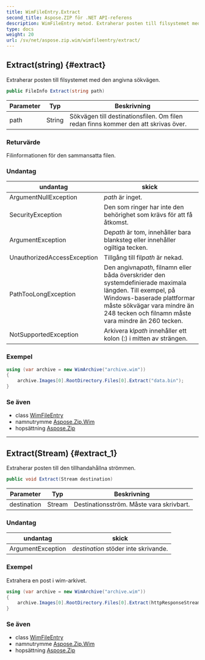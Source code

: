 ```yaml
---
title: WimFileEntry.Extract
second_title: Aspose.ZIP för .NET API-referens
description: WimFileEntry metod. Extraherar posten till filsystemet med den angivna sökvägen.
type: docs
weight: 20
url: /sv/net/aspose.zip.wim/wimfileentry/extract/
---
```

## Extract(string) {#extract}

Extraherar posten till filsystemet med den angivna sökvägen.

```csharp
public FileInfo Extract(string path)
```

| Parameter | Typ | Beskrivning |
| --- | --- | --- |
| path | String | Sökvägen till destinationsfilen. Om filen redan finns kommer den att skrivas över. |

### Returvärde

Filinformationen för den sammansatta filen.

### Undantag

| undantag | skick |
| --- | --- |
| ArgumentNullException | *path* är inget. |
| SecurityException | Den som ringer har inte den behörighet som krävs för att få åtkomst. |
| ArgumentException | De*path* är tom, innehåller bara blanksteg eller innehåller ogiltiga tecken. |
| UnauthorizedAccessException | Tillgång till fil*path* är nekad. |
| PathTooLongException | Den angivna*path*, filnamn eller båda överskrider den systemdefinierade maximala längden. Till exempel, på Windows-baserade plattformar måste sökvägar vara mindre än 248 tecken och filnamn måste vara mindre än 260 tecken. |
| NotSupportedException | Arkivera kl*path* innehåller ett kolon (:) i mitten av strängen. |

### Exempel

```csharp
using (var archive = new WimArchive("archive.wim"))
{
    archive.Images[0].RootDirectory.Files[0].Extract("data.bin");
}
```

### Se även

* class [WimFileEntry](../)
* namnutrymme [Aspose.Zip.Wim](../../wimfileentry/)
* hopsättning [Aspose.Zip](../../../)

---

## Extract(Stream) {#extract_1}

Extraherar posten till den tillhandahållna strömmen.

```csharp
public void Extract(Stream destination)
```

| Parameter | Typ | Beskrivning |
| --- | --- | --- |
| destination | Stream | Destinationsström. Måste vara skrivbart. |

### Undantag

| undantag | skick |
| --- | --- |
| ArgumentException | *destination* stöder inte skrivande. |

### Exempel

Extrahera en post i wim-arkivet.

```csharp
using (var archive = new WimArchive("archive.wim"))
{
    archive.Images[0].RootDirectory.Files[0].Extract(httpResponseStream);
}
```

### Se även

* class [WimFileEntry](../)
* namnutrymme [Aspose.Zip.Wim](../../wimfileentry/)
* hopsättning [Aspose.Zip](../../../)


